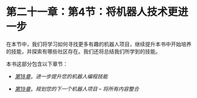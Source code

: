 # 第二十一章：第4节：将机器人技术更进一步

在本节中，我们将学习如何寻找更多有趣的机器人项目，继续提升本书中开始培养的技能，并探索有哪些社区存在。我们还将总结我们所学到的技能。

本书这部分包含以下章节：

+   [*第18章*](B15660_18_Final_ASB_ePub.xhtml#_idTextAnchor428)，*进一步提升您的机器人编程技能*

+   [*第19章*](B15660_19_Final_ASB_ePub.xhtml#_idTextAnchor449)，*规划您的下一个机器人项目 – 将所有内容整合*
